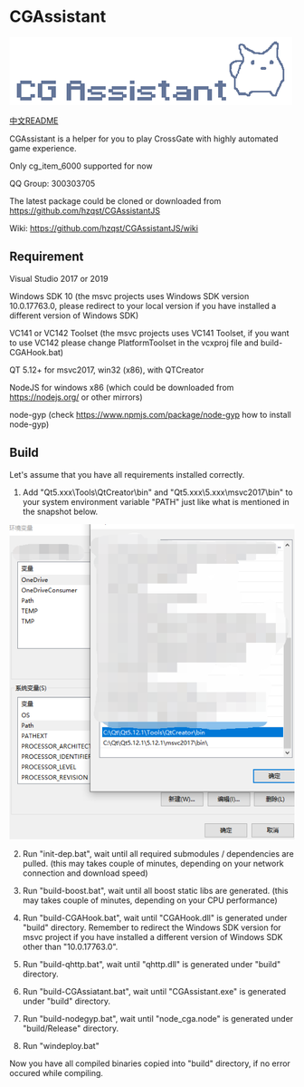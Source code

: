 # CGAssistant

![](img/logo.png)

[中文README](READMECN.md)

CGAssistant is a helper for you to play CrossGate with highly automated game experience.

Only cg_item_6000 supported for now

QQ Group: 300303705

The latest package could be cloned or downloaded from https://github.com/hzqst/CGAssistantJS 

Wiki: https://github.com/hzqst/CGAssistantJS/wiki

## Requirement

Visual Studio 2017 or 2019

Windows SDK 10 (the msvc projects uses Windows SDK version 10.0.17763.0, please redirect to your local version if you have installed a different version of Windows SDK)

VC141 or VC142 Toolset (the msvc projects uses VC141 Toolset, if you want to use VC142 please change PlatformToolset in the vcxproj file and build-CGAHook.bat)

QT 5.12+ for msvc2017, win32 (x86), with QTCreator

NodeJS for windows x86 (which could be downloaded from https://nodejs.org/ or other mirrors)

node-gyp (check https://www.npmjs.com/package/node-gyp how to install node-gyp)

## Build

Let's assume that you have all requirements installed correctly.

1. Add "Qt5.xxx\Tools\QtCreator\bin\" and "Qt5.xxx\5.xxx\msvc2017\bin\" to your system environment variable "PATH" just like what is mentioned in the snapshot below.

![](img/1.png)

2. Run "init-dep.bat", wait until all required submodules / dependencies are pulled. (this may takes couple of minutes, depending on your network connection and download speed)

3. Run "build-boost.bat", wait until all boost static libs are generated. (this may takes couple of minutes, depending on your CPU performance)

4. Run "build-CGAHook.bat", wait until "CGAHook.dll" is generated under "build" directory. Remember to redirect the Windows SDK version for msvc project if you have installed a different version of Windows SDK other than "10.0.17763.0".

5. Run "build-qhttp.bat", wait until "qhttp.dll" is generated under "build" directory.

6. Run "build-CGAssiatant.bat", wait until "CGAssistant.exe" is generated under "build" directory.

7. Run "build-nodegyp.bat", wait until "node_cga.node" is generated under "build/Release" directory.

8. Run "windeploy.bat"

Now you have all compiled binaries copied into "build" directory, if no error occured while compiling.
